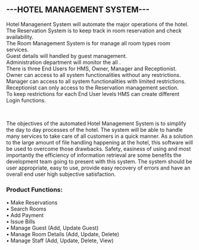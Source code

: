 <h2>---HOTEL MANAGEMENT SYSTEM---</h2>

<p>Hotel Managenent System will automate the major operations of the hotel. The Reservation System is to keep track in room reservation and check availability.<br>
The Room Management System is for manage all room types room services. <br>
Guest details will handled by guest management. <br>
Administration department will monitor the all .<br>
There is three End Users for HMS, Owner, Manager and Receptionist. <br>
  Owner can access to all system functionalities without any restrictions. <br>
  Manager can access to all system functionalities with limited restrictions. <br>
  Receptionist can only access to the Reservation management section. <br>
To keep restrictions for each End User levels HMS can create different Login functions.</p>
<br>
<p>The objectives of the automated Hotel Management System is to simplify the day to day processes of the hotel. The system will be able to handle many services to take care of all customers in a quick manner. As a solution to the large amount of file handling happening at the hotel, this software will be used to overcome those drawbacks. Safety, easiness of using and most importantly the efficiency of information retrieval are some benefits the development team going to present with this system. The system should be user appropriate, easy to use, provide easy recovery of errors and have an overall end user high subjective satisfaction.</p>

<h3>Product Functions:</h3>
• Make Reservations<br>
• Search Rooms<br>
• Add Payment<br>
• Issue Bills<br>
• Manage Guest (Add, Update Guest)<br>
• Manage Room Details (Add, Update, Delete)<br>
• Manage Staff (Add, Update, Delete, View)<br>

